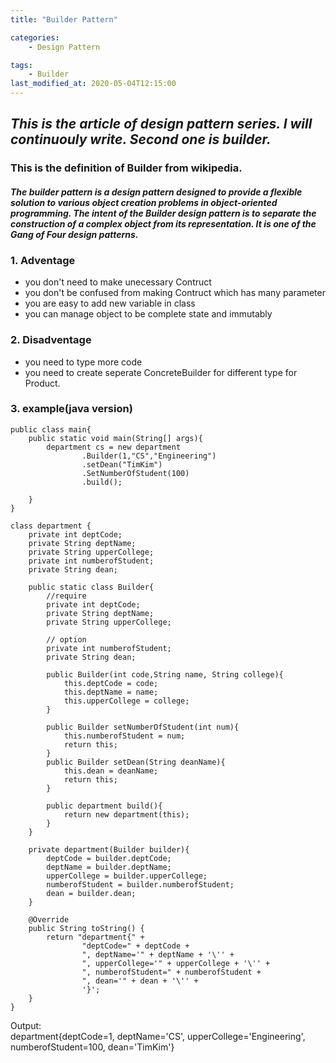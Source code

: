 ```yaml
---
title: "Builder Pattern"

categories:
    - Design Pattern

tags:
    - Builder
last_modified_at: 2020-05-04T12:15:00
---
```

## *This is the article of design pattern series. I will continuouly write. Second one is builder.*

### This is the definition of **Builder** from wikipedia.<br>

#### *The builder pattern is a design pattern designed to provide a flexible solution to various object creation problems in object-oriented programming. The intent of the Builder design pattern is to separate the construction of a complex object from its representation. It is one of the Gang of Four design patterns.*


### 1. Adventage
- you don't need to make unecessary Contruct
- you don't be confused from making Contruct which has many parameter
- you are easy to add new variable in class
- you can manage object to be complete state and immutably
### 2. Disadventage
- you need to type more code
- you need to create seperate ConcreteBuilder for different type for Product.
### 3. example(java version)<br>

```
public class main{
    public static void main(String[] args){
        department cs = new department
                .Builder(1,"CS","Engineering")
                .setDean("TimKim")
                .SetNumberOfStudent(100)
                .build();
        
    }
}

class department {
    private int deptCode;
    private String deptName;
    private String upperCollege;
    private int numberofStudent;
    private String dean;

    public static class Builder{
        //require
        private int deptCode;
        private String deptName;
        private String upperCollege;

        // option
        private int numberofStudent;
        private String dean;

        public Builder(int code,String name, String college){
            this.deptCode = code;
            this.deptName = name;
            this.upperCollege = college;
        }

        public Builder setNumberOfStudent(int num){
            this.numberofStudent = num;
            return this;
        }
        public Builder setDean(String deanName){
            this.dean = deanName;
            return this;
        }

        public department build(){
            return new department(this);
        }
    }

    private department(Builder builder){
        deptCode = builder.deptCode;
        deptName = builder.deptName;
        upperCollege = builder.upperCollege;
        numberofStudent = builder.numberofStudent;
        dean = builder.dean;
    }    
    
    @Override
    public String toString() {
        return "department{" +
                "deptCode=" + deptCode +
                ", deptName='" + deptName + '\'' +
                ", upperCollege='" + upperCollege + '\'' +
                ", numberofStudent=" + numberofStudent +
                ", dean='" + dean + '\'' +
                '}';
    }
}
```
Output:<br>
department{deptCode=1, deptName='CS', upperCollege='Engineering', numberofStudent=100, dean='TimKim'}